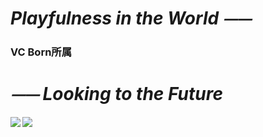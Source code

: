 # *Playfulness in the World ⏤⏤*  

### VC Born所属  

# *⏤⏤ Looking to the Future*  

  <img align="left" src="https://github-readme-stats.vercel.app/api/top-langs/?username=Paaaaa4" />  
  <img align="left" src="https://github-readme-stats.vercel.app/api?username=PocoPota&count_private=true&show_icons=true" />  
